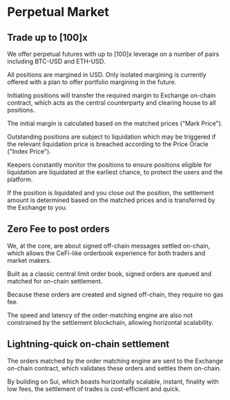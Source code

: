 # Perpetual Market

## Trade up to \[100]x

We offer perpetual futures with up to \[100]x leverage on a number of pairs including BTC-USD and ETH-USD.

All positions are margined in USD. Only isolated margining is currently offered with a plan to offer portfolio margining in the future.

Initiating positions will transfer the required margin to Exchange on-chain contract, which acts as the central counterparty and clearing house to all positions.

The initial margin is calculated based on the matched prices ("Mark Price").

Outstanding positions are subject to liquidation which may be triggered if the relevant liquidation price is breached according to the Price Oracle ("Index Price").

Keepers constantly monitor the positions to ensure positions eligible for liquidation are liquidated at the earliest chance, to protect the users and the platform.

If the position is liquidated and you close out the position, the settlement amount is determined based on the matched prices and is transferred by the Exchange to you.

## Zero Fee to post orders

We, at the core, are about signed off-chain messages settled on-chain, which allows the CeFi-like orderbook experience for both traders and market makers.

Built as a classic central limit order book, signed orders are queued and matched for on-chain settlement.

Because these orders are created and signed off-chain, they require no gas fee.

The speed and latency of the order-matching engine are also not constrained by the settlement blockchain, allowing horizontal scalability.

## Lightning-quick on-chain settlement

The orders matched by the order matching engine are sent to the Exchange on-chain contract, which validates these orders and settles them on-chain.

By building on Sui, which boasts horizontally scalable, instant, finality with low fees, the settlement of trades is cost-efficient and quick.
